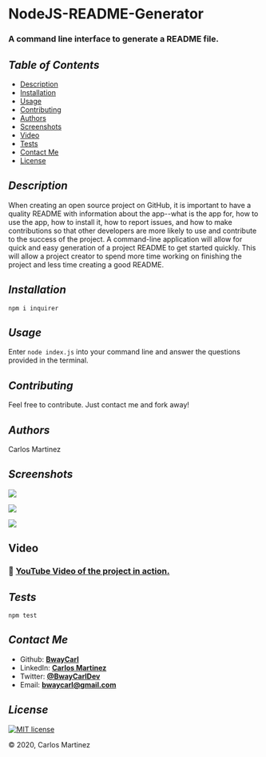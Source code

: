 # NodeJS-README-Generator
### A command line interface to generate a README file.

## *Table of Contents*
- [Description](#description)
 - [Installation](#installation)
 - [Usage](#usage)
 - [Contributing](#contributing)
 - [Authors](#authors)
 - [Screenshots](#screenshots)
 - [Video](#video)
 - [Tests](#tests)
 - [Contact Me](#contact-me)
 - [License](#license)

## *Description* 
 When creating an open source project on GitHub, it is important to have a quality README with information about the app--what is the app for, how to use the app, how to install it, how to report issues, and how to make contributions so that other developers are more likely to use and contribute to the success of the project. A command-line application will allow for quick and easy generation of a project README to get started quickly. This will allow a project creator to spend more time working on finishing the project and less time creating a good README.

## *Installation* 
 ```npm i inquirer```

## *Usage*
 Enter ```node index.js``` into your command line and answer the questions provided in the terminal.

## *Contributing* 
 Feel free to contribute. Just contact me and fork away!

## *Authors* 
 Carlos Martinez

## *Screenshots* 
 ![](./Assets/Images/READMEgen-1.png)

 ![](./Assets/Images/READMEgen-3.png)

 ![](./Assets/Images/READMEgen-2.png)

 ## Video

###  :movie_camera: [YouTube Video of the project in action.](https://youtu.be/QYEO4B7FDZQ)

## *Tests*
 ```npm test```

## *Contact Me*
 - Github: **[BwayCarl](https://github.com/BwayCarl)**
 - LinkedIn: **[Carlos Martinez](https://www.linkedin.com/in/carlos-martinez-8702b146/)** 
 - Twitter: **[@BwayCarlDev](https://twitter.com/BwayDev)**
 - Email: **[bwaycarl@gmail.com](mailto:bwaycarl@gmail.com)**

## *License* 
[![MIT license](https://img.shields.io/badge/License-MIT-blue.svg)](./Assets/License.txt)
 
 &copy; 2020, Carlos Martinez
